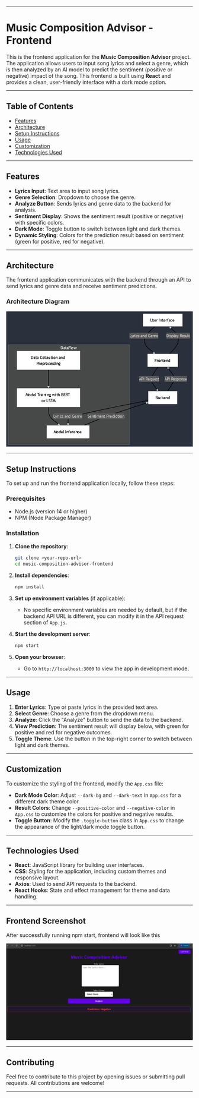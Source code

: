 
---

# Music Composition Advisor - Frontend

This is the frontend application for the **Music Composition Advisor** project. The application allows users to input song lyrics and select a genre, which is then analyzed by an AI model to predict the sentiment (positive or negative) impact of the song. This frontend is built using **React** and provides a clean, user-friendly interface with a dark mode option.

---

## Table of Contents

- [Features](#features)
- [Architecture](#architecture)
- [Setup Instructions](#setup-instructions)
- [Usage](#usage)
- [Customization](#customization)
- [Technologies Used](#technologies-used)

---

## Features

- **Lyrics Input**: Text area to input song lyrics.
- **Genre Selection**: Dropdown to choose the genre.
- **Analyze Button**: Sends lyrics and genre data to the backend for analysis.
- **Sentiment Display**: Shows the sentiment result (positive or negative) with specific colors.
- **Dark Mode**: Toggle button to switch between light and dark themes.
- **Dynamic Styling**: Colors for the prediction result based on sentiment (green for positive, red for negative).

---

## Architecture

The frontend application communicates with the backend through an API to send lyrics and genre data and receive sentiment predictions.

### Architecture Diagram

![Frontend Architecture](..\AI_high_level_architecture.png)

---

## Setup Instructions

To set up and run the frontend application locally, follow these steps:

### Prerequisites

- Node.js (version 14 or higher)
- NPM (Node Package Manager)

### Installation

1. **Clone the repository**:
   ```bash
   git clone <your-repo-url>
   cd music-composition-advisor-frontend
   ```

2. **Install dependencies**:
   ```bash
   npm install
   ```

3. **Set up environment variables** (if applicable):
   - No specific environment variables are needed by default, but if the backend API URL is different, you can modify it in the API request section of `App.js`.

4. **Start the development server**:
   ```bash
   npm start
   ```

5. **Open your browser**:
   - Go to `http://localhost:3000` to view the app in development mode.

---

## Usage

1. **Enter Lyrics**: Type or paste lyrics in the provided text area.
2. **Select Genre**: Choose a genre from the dropdown menu.
3. **Analyze**: Click the "Analyze" button to send the data to the backend.
4. **View Prediction**: The sentiment result will display below, with green for positive and red for negative outcomes.
5. **Toggle Theme**: Use the button in the top-right corner to switch between light and dark themes.

---

## Customization

To customize the styling of the frontend, modify the `App.css` file:

- **Dark Mode Color**: Adjust `--dark-bg` and `--dark-text` in `App.css` for a different dark theme color.
- **Result Colors**: Change `--positive-color` and `--negative-color` in `App.css` to customize the colors for positive and negative results.
- **Toggle Button**: Modify the `.toggle-button` class in `App.css` to change the appearance of the light/dark mode toggle button.

---

## Technologies Used

- **React**: JavaScript library for building user interfaces.
- **CSS**: Styling for the application, including custom themes and responsive layout.
- **Axios**: Used to send API requests to the backend.
- **React Hooks**: State and effect management for theme and data handling.

---

## Frontend Screenshot
After successfully running npm start, frontend will look like this

![Frontend Screenshot](frontend_screenshot.png)

---

## Contributing

Feel free to contribute to this project by opening issues or submitting pull requests. All contributions are welcome!

---